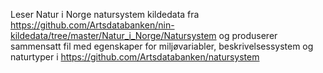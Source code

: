 Leser Natur i Norge natursystem kildedata fra https://github.com/Artsdatabanken/nin-kildedata/tree/master/Natur_i_Norge/Natursystem og produserer sammensatt fil med egenskaper for miljøvariabler, beskrivelsessystem og naturtyper i https://github.com/Artsdatabanken/natursystem
